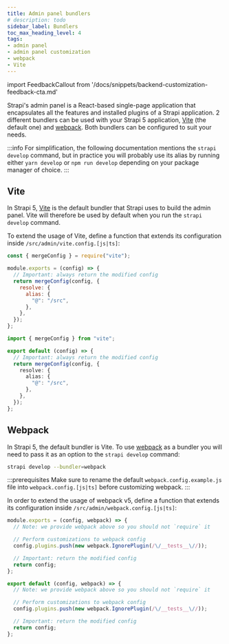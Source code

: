 ```yaml
---
title: Admin panel bundlers
# description: todo
sidebar_label: Bundlers
toc_max_heading_level: 4
tags:
- admin panel 
- admin panel customization
- webpack
- Vite
---
```


import FeedbackCallout from '/docs/snippets/backend-customization-feedback-cta.md'

Strapi's admin panel is a React-based single-page application that encapsulates all the features and installed plugins of a Strapi application. 2 different bundlers can be used with your Strapi 5 application, [Vite](#vite) (the default one) and [webpack](#webpack). Both bundlers can be configured to suit your needs.

:::info
For simplification, the following documentation mentions the `strapi develop` command, but in practice you will probably use its alias by running either `yarn develop` or `npm run develop` depending on your package manager of choice.
:::

## Vite

In Strapi 5, [Vite](https://vitejs.dev/) is the default bundler that Strapi uses to build the admin panel. Vite will therefore be used by default when you run the `strapi develop` command.

To extend the usage of Vite, define a function that extends its configuration inside `/src/admin/vite.config.[js|ts]`:

<Tabs groupId="js-ts">
<TabItem value="js" label="JavaScript">

```js title="/src/admin/vite.config.js"
const { mergeConfig } = require("vite");

module.exports = (config) => {
  // Important: always return the modified config
  return mergeConfig(config, {
    resolve: {
      alias: {
        "@": "/src",
      },
    },
  });
};
```

</TabItem>

<TabItem value="ts" label="TypeScript">

```ts title="/src/admin/vite.config.ts"
import { mergeConfig } from "vite";

export default (config) => {
  // Important: always return the modified config
  return mergeConfig(config, {
    resolve: {
      alias: {
        "@": "/src",
      },
    },
  });
};
```

</TabItem>
</Tabs>

## Webpack

In Strapi 5, the default bundler is Vite. To use [webpack](https://webpack.js.org/) as a bundler you will need to pass it as an option to the `strapi develop` command:

```bash
strapi develop --bundler=webpack
```

:::prerequisites
Make sure to rename the default `webpack.config.example.js` file into `webpack.config.[js|ts]` before customizing webpack.
:::

In order to extend the usage of webpack v5, define a function that extends its configuration inside `/src/admin/webpack.config.[js|ts]`:

<Tabs groupId="js-ts">
<TabItem value="js" label="JavaScript">

```js title="/src/admin/webpack.config.js"
module.exports = (config, webpack) => {
  // Note: we provide webpack above so you should not `require` it

  // Perform customizations to webpack config
  config.plugins.push(new webpack.IgnorePlugin(/\/__tests__\//));

  // Important: return the modified config
  return config;
};
```

</TabItem>

<TabItem value="ts" label="TypeScript">

```ts title="/src/admin/webpack.config.ts"
export default (config, webpack) => {
  // Note: we provide webpack above so you should not `require` it

  // Perform customizations to webpack config
  config.plugins.push(new webpack.IgnorePlugin(/\/__tests__\//));

  // Important: return the modified config
  return config;
};
```

</TabItem>
</Tabs>


